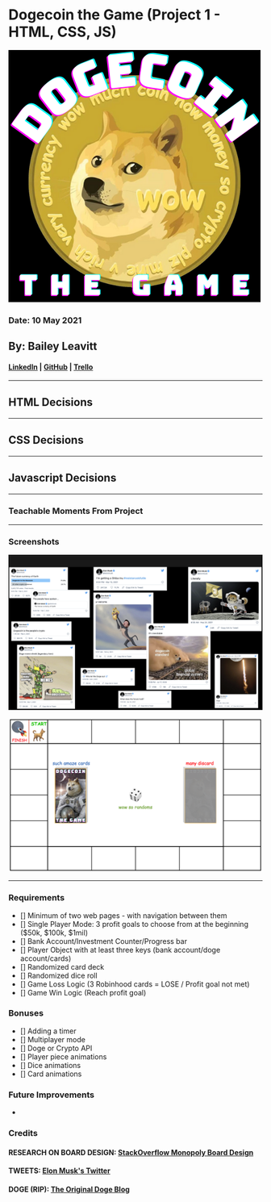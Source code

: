 # Dogecoin the Game (Project 1 - HTML, CSS, JS)
![Screenshot of the game logo](./css/images/logo01.png)
### Date: 10 May 2021

## By: Bailey Leavitt

#### [LinkedIn](https://www.linkedin.com/in/baileyleavitt) | [GitHub](https://www.github.com/baileyjean) | [Trello](https://trello.com/b/7AK9tUIU/vanilla-js-game)

***

## HTML Decisions
#### 
***

## CSS Decisions
#### 
*** 

## Javascript Decisions
#### 
*** 

### Teachable Moments From Project
***

### Screenshots
![Screenshot of some Tweets to be used in the game](./css/images/elonTweets.png)

![Screenshot of the first gameboard mock-up](./css/images/gameBoardMockUp.png)
***

### Requirements
- [] Minimum of two web pages - with navigation between them
- [] Single Player Mode: 3 profit goals to choose from at the beginning ($50k, $100k, $1mil)
- [] Bank Account/Investment Counter/Progress bar
- [] Player Object with at least three keys (bank account/doge account/cards)
- [] Randomized card deck
- [] Randomized dice roll
- [] Game Loss Logic (3 Robinhood cards = LOSE / Profit goal not met)
- [] Game Win Logic (Reach profit goal)

### Bonuses

- [] Adding a timer
- [] Multiplayer mode
- [] Doge or Crypto API
- [] Player piece animations
- [] Dice animations
- [] Card animations

### Future Improvements
-

### Credits
#### RESEARCH ON BOARD DESIGN: [StackOverflow Monopoly Board Design](https://stackoverflow.com/questions/62297465/how-to-make-a-monopoly-board-using-css-grid)
#### TWEETS: [Elon Musk's Twitter](https://twitter.com/elonmusk)
#### DOGE (RIP): [The Original Doge Blog](https://kabosu112.exblog.jp/9944144/)